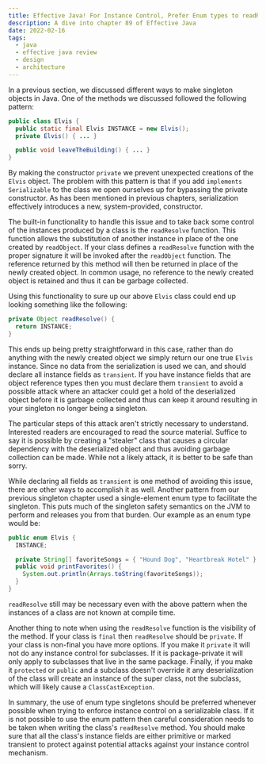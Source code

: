 ```yaml
---
title: Effective Java! For Instance Control, Prefer Enum types to readResolve
description: A dive into chapter 89 of Effective Java
date: 2022-02-16
tags:
  - java
  - effective java review
  - design
  - architecture
---
```


In a previous section, we discussed different ways to make singleton objects in Java. One of the methods we discussed followed the following pattern:

```java
public class Elvis {
  public static final Elvis INSTANCE = new Elvis();
  private Elvis() { ... }

  public void leaveTheBuilding() { ... }
}
```

By making the constructor `private` we prevent unexpected creations of the `Elvis` object. The problem with this pattern is that if you add `implements Serializable` to the class we open ourselves up for bypassing the private constructor. As has been mentioned in previous chapters, serialization effectively introduces a new, system-provided, constructor. 

The built-in functionality to handle this issue and to take back some control of the instances produced by a class is the `readResolve` function. This function allows the substitution of another instance in place of the one created by `readObject`. If your class defines a `readResolve` function with the proper signature it will be invoked after the `readObject` function. The reference returned by this method will then be returned in place of the newly created object. In common usage, no reference to the newly created object is retained and thus it can be garbage collected. 

Using this functionality to sure up our above `Elvis` class could end up looking something like the following:

```java
private Object readResolve() {
  return INSTANCE;
}
```

This ends up being pretty straightforward in this case, rather than do anything with the newly created object we simply return our one true `Elvis` instance. Since no data from the serialization is used we can, and should declare all instance fields as `transient`. If you have instance fields that are object reference types then you must declare them `transient` to avoid a possible attack where an attacker could get a hold of the deserialized object before it is garbage collected and thus can keep it around resulting in your singleton no longer being a singleton. 

The particular steps of this attack aren't strictly necessary to understand. Interested readers are encouraged to read the source material. Suffice to say it is possible by creating a "stealer" class that causes a circular dependency with the deserialized object and thus avoiding garbage collection can be made. While not a likely attack, it is better to be safe than sorry. 

While declaring all fields as `transient` is one method of avoiding this issue, there are other ways to accomplish it as well. Another pattern from our previous singleton chapter used a single-element enum type to facilitate the singleton. This puts much of the singleton safety semantics on the JVM to perform and releases you from that burden. Our example as an enum type would be:

```java
public enum Elvis {
  INSTANCE;

  private String[] favoriteSongs = { "Hound Dog", "Heartbreak Hotel" }
  public void printFavorites() {
    System.out.println(Arrays.toString(favoriteSongs));
  }
}
```

`readResolve` still may be necessary even with the above pattern when the instances of a class are not known at compile time.

Another thing to note when using the `readResolve` function is the visibility of the method. If your class is `final` then `readResolve` should be `private`. If your class is non-final you have more options. If you make it `private` it will not do any instance control for subclasses. If it is package-private it will only apply to subclasses that live in the same package. Finally, if you make it `protected` or `public` and a subclass doesn't override it any deserialization of the class will create an instance of the super class, not the subclass, which will likely cause a `ClassCastException`.

In summary, the use of enum type singletons should be preferred whenever possible when trying to enforce instance control on a serializable class. If it is not possible to use the enum pattern then careful consideration needs to be taken when writing the class's `readResolve` method. You should make sure that all the class's instance fields are either primitive or marked transient to protect against potential attacks against your instance control mechanism.  